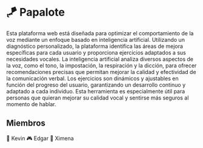 # 🪁 Papalote

Esta plataforma web está diseñada para optimizar el comportamiento de la voz mediante un enfoque basado en inteligencia artificial. Utilizando un diagnóstico personalizado, la plataforma identifica las áreas de mejora específicas para cada usuario y proporciona ejercicios adaptados a sus necesidades vocales. La inteligencia artificial analiza diversos aspectos de la voz, como el tono, la impostación, la respiración y la dicción, para ofrecer recomendaciones precisas que permitan mejorar la calidad y efectividad de la comunicación verbal. Los ejercicios son dinámicos y ajustables en función del progreso del usuario, garantizando un desarrollo continuo y adaptado a cada individuo. Esta herramienta es especialmente útil para personas que quieran mejorar su calidad vocal y sentirse más seguros al momento de hablar.

## Miembros

🍋 Kevin
🎮 Edgar
🌼 Ximena
